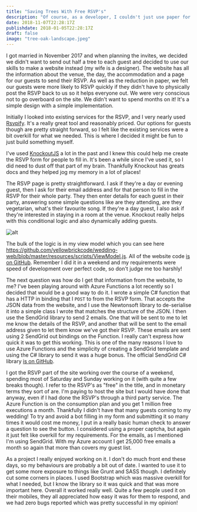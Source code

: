 ```yaml
---
title: "Saving Trees With Free RSVP's"
description: "Of course, as a developer, I couldn't just use paper for my RSVP's! So I built something instead"
date: 2018-11-07T22:28:17Z
publishdate: 2018-01-05T22:28:17Z
draft: false
image: "tree-oak-landscape.jpeg"
---
```

I got married in November 2017 and when planning the invites, we decided we didn't want to send out half a tree to each guest and decided to use our skills to make a website instead (my wife is a designer). The website has all the information about the venue, the day, the accommodation and a page for our guests to send their RSVP. As well as the reduction in paper, we felt our guests were more likely to RSVP quickly if they didn't have to physically post the RSVP back to us so it helps everyone out. We were very conscious not to go overboard on the site. We didn't want to spend months on it! It's a simple design with a simple implementation.

Initially I looked into existing services for the RSVP, and I very nearly used [Rsvpify](http://rsvpify.com). It's a really great tool and reasonably priced. Our options for guests though are pretty straight forward, so I felt like the existing services were a bit overkill for what we needed. This is where I decided it might be fun to just build something myself. 

I've used [KnockoutJS](http://knockoutjs.com) a lot in the past and I knew this could help me create the RSVP form for people to fill in. It's been a while since I've used it, so I did need to dust off that part of my brain. Thankfully Knockout has greats docs and they helped jog my memory in a lot of places! 

The RSVP page is pretty straightforward. I ask if they're a day or evening guest, then I ask for their email address and for that person to fill in the RSVP for their whole party. They then enter details for each guest in their party, answering some simple questions like are they attending, are they vegetarian, what's their favourite song. If they're a day guest, I also ask if they're interested in staying in a room at the venue. Knockout really helps with this conditional logic and also dynamically adding guests. 

![alt](/images/posts/2017-09-29-09_10_54-RSVP---Sarah---Katy-s-Wedding.png)

The bulk of the logic is in my view model which you can see here https://github.com/yellowbrickcode/wedding-web/blob/master/resources/scripts/ViewModel.js. All of the website code [is on GitHub](https://github.com/yellowbrickcode/wedding-web). Remember I did it in a weekend and my requirements were speed of development over perfect code, so don't judge me too harshly! <i class="icon-grin"></i>

The next question was how do I get that information from the website, to me? I've been playing around with Azure Functions a lot recently so I decided that would be a good way to do it. I wrote a simple C# function that has a HTTP in binding that I `POST` to from the RSVP form. That accepts the JSON data from the website, and I use the Newtonsoft library to de-serialise it into a simple class I wrote that matches the structure of the JSON. I then use the SendGrid library to send 2 emails. One that will be sent to me to let me know the details of the RSVP, and another that will be sent to the email address given to let them know we've got their RSVP. These emails are sent using 2 SendGrid out bindings on the Function. I really can't express how quick it was to get this working. This is one of the many reasons I love to use Azure Functions and the simplicity of creating a SendGrid template and using the C# library to send it was a huge bonus. The official SendGrid C# library [is on GitHub](https://github.com/sendgrid/sendgrid-csharp).

I got the RSVP part of the site working over the course of a weekend, spending most of Saturday and Sunday working on it (with quite a few breaks though). I refer to the RSVP's as "free" in the title, and in monetary terms they sort of are. I'm paying to host the site but I would have done that anyway, even if I had done the RSVP's through a third party service. The Azure Function is on the consumption plan and you get 1 million free executions a month. Thankfully I didn't have that many guests coming to my wedding! To try and avoid a bot filling in my form and submitting it so many times it would cost me money, I put in a really basic human check to answer a question to see the button. I considered using a proper captcha, but again it just felt like overkill for my requirements. For the emails, as I mentioned I'm using SendGrid. With my Azure account I get 25,000 free emails a month so again that more than covers my guest list.

As a project I really enjoyed working on it. I don't do much front end these days, so my behaviours are probably a bit out of date. I wanted to use it to get some more exposure to things like Grunt and SASS though. I definitely cut some corners in places. I used Bootstrap which was massive overkill for what I needed, but I know the library so it was quick and that was more important here. Overall it worked really well. Quite a few people used it on their mobiles, they all appreciated how easy it was for them to respond, and we had zero bugs reported which was pretty successful in my opinion! 